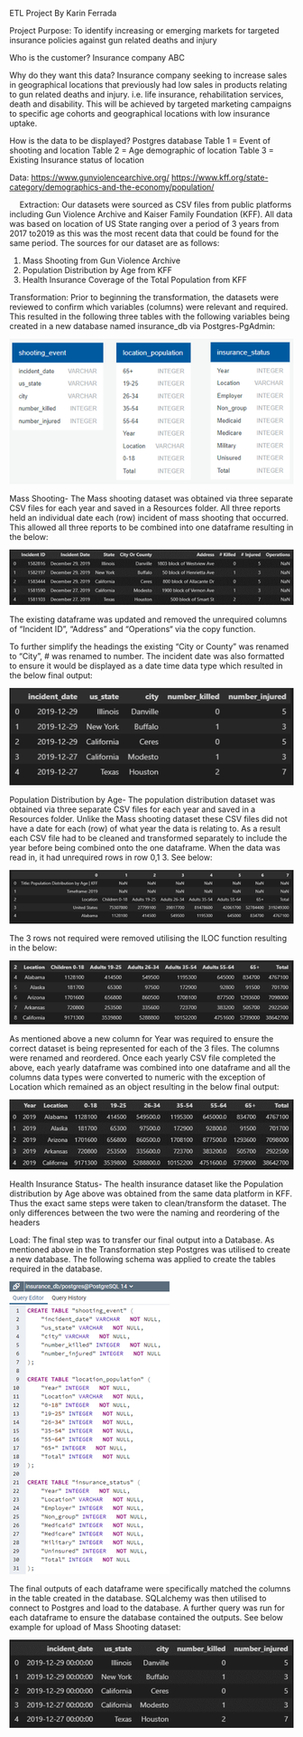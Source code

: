 ETL Project
By Karin Ferrada

Project Purpose:
To identify increasing or emerging markets for targeted insurance policies against gun related deaths and injury

Who is the customer?
Insurance company ABC

Why do they want this data?
Insurance company seeking to increase sales in geographical locations that previously had low sales in products relating to gun related deaths and injury. i.e. life insurance, rehabilitation services, death and disability. This will be achieved by targeted marketing campaigns to specific age cohorts and geographical locations with low insurance uptake.  

How is the data to be displayed?
Postgres database
Table 1 = Event of shooting and location
Table 2 = Age demographic of location
Table 3 = Existing Insurance status of location

Data:
https://www.gunviolencearchive.org/
https://www.kff.org/state-category/demographics-and-the-economy/population/

 
Extraction:
Our datasets were sourced as CSV files from public platforms including Gun Violence Archive and Kaiser Family Foundation (KFF). All data was based on location of US State ranging over a period of 3 years from 2017 to2019 as this was the most recent data that could be found for the same period. The sources for our dataset are as follows:
1.	Mass Shooting from Gun Violence Archive
2.	Population Distribution by Age from KFF
3.	Health Insurance Coverage of the Total Population from KFF

Transformation:
Prior to beginning the transformation, the datasets were reviewed to confirm which variables (columns) were relevant and required. This resulted in the following three tables with the following variables being created in a new database named insurance_db via Postgres-PgAdmin:

 ![database tables!](Images/db_tables.png)

Mass Shooting-
The Mass shooting dataset was obtained via three separate CSV files for each year and saved in a Resources folder. All three reports held an individual date each (row) incident of mass shooting that occurred. This allowed all three reports to be combined into one dataframe resulting in the below:

 ![mass shooting pre!](Images/ms_1.png) 

The existing dataframe was updated and removed the unrequired columns of “Incident ID”, “Address” and “Operations“ via the copy function. 

To further simplify the headings the existing “City or County” was renamed to “City”, # was renamed to number.
The incident date was also formatted to ensure it would be displayed as a date time data type which resulted in the below final output:

 ![mass shooting post!](Images/ms_2.png)

Population Distribution by Age-
The population distribution dataset was obtained via three separate CSV files for each year and saved in a Resources folder. Unlike the Mass shooting dataset these CSV files did not have a date for each (row) of what year the data is relating to. As a result each CSV file had to be cleaned and transformed separately to include the year before being combined onto the one dataframe.
When the data was read in, it had unrequired rows in row 0,1 3. See below:

 ![Population distributinon pre!](Images/pop_age_1.png)
 
The 3 rows not required were removed utilising the ILOC function resulting in the below:

 ![Population distributinon post!](Images/pop_age_2.png)
 
As mentioned above a new column for Year was required to ensure the correct dataset is being represented for each of the 3 files.
The columns were renamed and reordered.
Once each yearly CSV file completed the above, each yearly dataframe was combined into one dataframe and all the columns data types were converted to numeric with the exception of Location which remained as an object resulting in the below final output:

 ![Population distribution final!](Images/pop_age_3.png)
 
Health Insurance Status-
The health insurance dataset like the Population distribution by Age above was obtained from the same data platform in KFF.  Thus the exact same steps were taken to clean/transform the dataset. The only differences between the two were the naming and reordering of the headers

Load:
The final step was to transfer our final output into a Database. As mentioned above in the Transformation step Postgres was utilised to create a new database. The following schema was applied to create the tables required in the database.

 ![db schema!](Images/load_1.png)
 
The final outputs of each dataframe were specifically matched the columns in the table created in the database. SQLalchemy was then utilised to connect to Postgres and load to the database. A further query was run for each dataframe to ensure the database contained the outputs. See below example for upload of Mass Shooting dataset:

 ![Mass shooting db example](Images/load_2.png)

